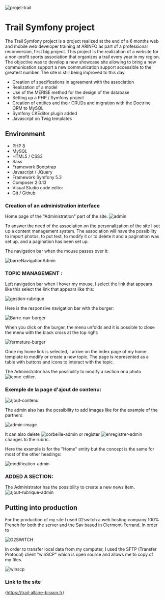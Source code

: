 ![projet-trail](https://user-images.githubusercontent.com/79690181/142174993-346f7110-c2e1-4040-b822-c4d6ae63bd11.png)


# Trail Symfony project

The Trail Symfony project is a project realized at the end of a 6 months web and mobile web developer training at ARINFO as part of a professional reconversion, first big project.
This project is the realization of a website for a non-profit sports association that organizes a trail every year in my region.
The objective was to develop a new showcase site allowing to bring a new communication support
a new communication support accessible to the greatest number.
The site is still being improved to this day.


* Creation of specifications in agreement with the association
* Realization of a model
* Use of the MERISE method for the design of the database
* Setting up a PHP / Symfony project
* Creation of entities and their CRUDs and migration with the Doctrine ORM to MySQL
* Symfony CKEditor plugin added
* Javascript on Twig templates


## Environment 

* PHP 8
* MySQL
* HTML5 / CSS3
* Sass
* Framework Bootstrap
* Javascript / JQuery
* Framework Symfony 5.3
* Composer 2.0.13
* Visual Studio code editor
* Git / Github


### Creation of an administration interface

Home page of the "Administration" part of the site.
![admin](https://user-images.githubusercontent.com/79690181/142187976-6433b94b-bfce-4d5a-a9a5-b2a4e7f82bba.png)

To answer the need of the association on the personalization of the site I set up a
content management system.
The association will have the possibility to import photos, to put text, to modify it or to delete it and a pagination was set up.
and a pagination has been set up.

The navigation bar when the mouse passes over it:

![barreNavigationAdmin](https://user-images.githubusercontent.com/79690181/142189501-2b9d736f-447c-4e30-9591-276764f2a3eb.png)

### TOPIC MANAGEMENT :
Left navigation bar when I hover my mouse, I select the link that appears like this
select the link that appears like this:

![gestion-rubrique](https://user-images.githubusercontent.com/79690181/142189799-9f5558a6-1594-4d84-ad14-9a4795a7c02a.png)

Here is the responsive navigation bar with the burger:

![Barre-nav-burger](https://user-images.githubusercontent.com/79690181/142190590-d8aac252-b66a-457c-91b0-c95bddd558fc.png)

When you click on the burger, the menu unfolds and it is possible to close the menu with the
black cross at the top right:

![fermeture-burger](https://user-images.githubusercontent.com/79690181/142191019-c6f54318-02ae-40b6-b6fa-e002b229b6cd.png)

Once my home link is selected, I arrive on the index page of my home template
to modify or create a new topic.
The page is represented as a table with buttons and icons to interact with the topic.


The Administrator has the possibility to modify a section or a photo  ![icone-editer](https://user-images.githubusercontent.com/79690181/142191330-e9bb3603-6480-445e-8057-4b4f0a17001c.png).

### Exemple de la page d'ajout de contenu:

![ajout-contenu](https://user-images.githubusercontent.com/79690181/142191696-88cf82de-9785-401c-8991-13bee55f2b88.png)

The admin also has the possibility to add images like for the example of the partners:

![admin-image](https://user-images.githubusercontent.com/79690181/142191916-791020af-cff2-424b-a233-48a7dd0a8322.png)

It can also delete  ![corbeille-admin](https://user-images.githubusercontent.com/79690181/142192419-62406f48-f488-4922-bd99-24dae9e25c57.png)  or register ![enregistrer-admin](https://user-images.githubusercontent.com/79690181/142192447-e9a77521-de23-4f28-bf6e-99536c8e514a.png)
changes to the rubric.

Here the example is for the "Home" entity but the concept is the same for most of the other headings:

![modification-admin](https://user-images.githubusercontent.com/79690181/142192499-a8357887-a90e-410d-80a8-7a2d6290d70b.png)

### ADDED A SECTION:
The Administrator has the possibility to create a new news item.
![ajout-rubrique-admin](https://user-images.githubusercontent.com/79690181/142192885-a9e1e325-6b13-4dad-b605-96f8943b0f07.png)

## Putting into production

For the production of my site I used 02switch a web hosting company
100% French for both the server and the Sav based in Clermont-Ferrand.
In order to

![O2SWITCH](https://user-images.githubusercontent.com/79690181/142199551-467e9e87-02ce-486e-9c75-16f3d02a28ba.png)

In order to transfer local data from my computer, I used the
SFTP (Transfer Protocol) client "winSCP" which is open source and allows me to copy
of my files.

![winscp](https://user-images.githubusercontent.com/79690181/142199577-2df3b560-e1ec-4727-8282-02d8385109f8.png)

### Link to the site

(https://trail-allaire-bisson.fr)
